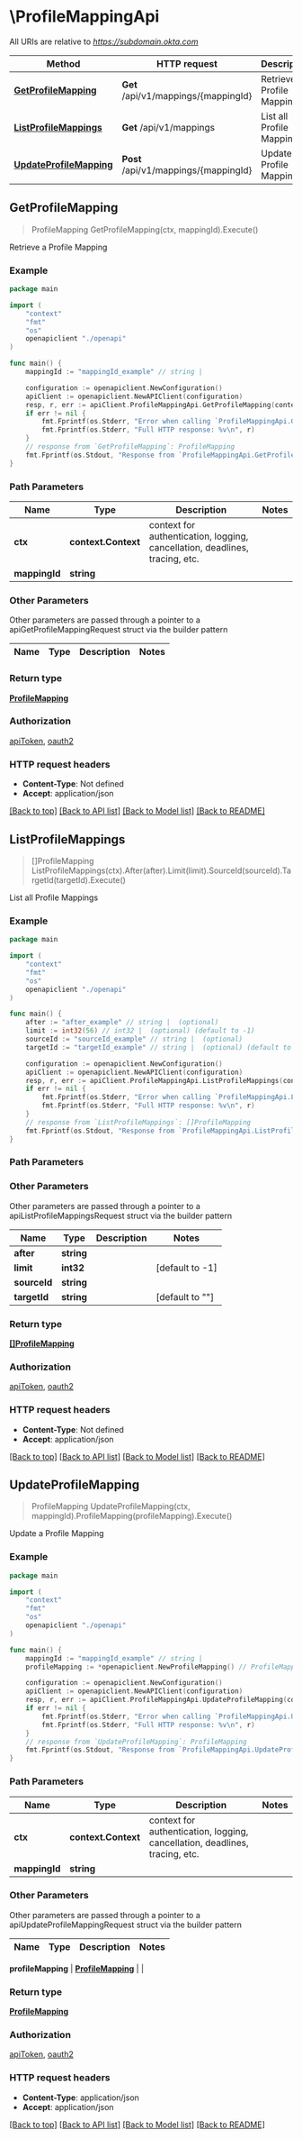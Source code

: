 # \ProfileMappingApi

All URIs are relative to *https://subdomain.okta.com*

Method | HTTP request | Description
------------- | ------------- | -------------
[**GetProfileMapping**](ProfileMappingApi.md#GetProfileMapping) | **Get** /api/v1/mappings/{mappingId} | Retrieve a Profile Mapping
[**ListProfileMappings**](ProfileMappingApi.md#ListProfileMappings) | **Get** /api/v1/mappings | List all Profile Mappings
[**UpdateProfileMapping**](ProfileMappingApi.md#UpdateProfileMapping) | **Post** /api/v1/mappings/{mappingId} | Update a Profile Mapping



## GetProfileMapping

> ProfileMapping GetProfileMapping(ctx, mappingId).Execute()

Retrieve a Profile Mapping



### Example

```go
package main

import (
    "context"
    "fmt"
    "os"
    openapiclient "./openapi"
)

func main() {
    mappingId := "mappingId_example" // string | 

    configuration := openapiclient.NewConfiguration()
    apiClient := openapiclient.NewAPIClient(configuration)
    resp, r, err := apiClient.ProfileMappingApi.GetProfileMapping(context.Background(), mappingId).Execute()
    if err != nil {
        fmt.Fprintf(os.Stderr, "Error when calling `ProfileMappingApi.GetProfileMapping``: %v\n", err)
        fmt.Fprintf(os.Stderr, "Full HTTP response: %v\n", r)
    }
    // response from `GetProfileMapping`: ProfileMapping
    fmt.Fprintf(os.Stdout, "Response from `ProfileMappingApi.GetProfileMapping`: %v\n", resp)
}
```

### Path Parameters


Name | Type | Description  | Notes
------------- | ------------- | ------------- | -------------
**ctx** | **context.Context** | context for authentication, logging, cancellation, deadlines, tracing, etc.
**mappingId** | **string** |  | 

### Other Parameters

Other parameters are passed through a pointer to a apiGetProfileMappingRequest struct via the builder pattern


Name | Type | Description  | Notes
------------- | ------------- | ------------- | -------------


### Return type

[**ProfileMapping**](ProfileMapping.md)

### Authorization

[apiToken](../README.md#apiToken), [oauth2](../README.md#oauth2)

### HTTP request headers

- **Content-Type**: Not defined
- **Accept**: application/json

[[Back to top]](#) [[Back to API list]](../README.md#documentation-for-api-endpoints)
[[Back to Model list]](../README.md#documentation-for-models)
[[Back to README]](../README.md)


## ListProfileMappings

> []ProfileMapping ListProfileMappings(ctx).After(after).Limit(limit).SourceId(sourceId).TargetId(targetId).Execute()

List all Profile Mappings



### Example

```go
package main

import (
    "context"
    "fmt"
    "os"
    openapiclient "./openapi"
)

func main() {
    after := "after_example" // string |  (optional)
    limit := int32(56) // int32 |  (optional) (default to -1)
    sourceId := "sourceId_example" // string |  (optional)
    targetId := "targetId_example" // string |  (optional) (default to "")

    configuration := openapiclient.NewConfiguration()
    apiClient := openapiclient.NewAPIClient(configuration)
    resp, r, err := apiClient.ProfileMappingApi.ListProfileMappings(context.Background()).After(after).Limit(limit).SourceId(sourceId).TargetId(targetId).Execute()
    if err != nil {
        fmt.Fprintf(os.Stderr, "Error when calling `ProfileMappingApi.ListProfileMappings``: %v\n", err)
        fmt.Fprintf(os.Stderr, "Full HTTP response: %v\n", r)
    }
    // response from `ListProfileMappings`: []ProfileMapping
    fmt.Fprintf(os.Stdout, "Response from `ProfileMappingApi.ListProfileMappings`: %v\n", resp)
}
```

### Path Parameters



### Other Parameters

Other parameters are passed through a pointer to a apiListProfileMappingsRequest struct via the builder pattern


Name | Type | Description  | Notes
------------- | ------------- | ------------- | -------------
 **after** | **string** |  | 
 **limit** | **int32** |  | [default to -1]
 **sourceId** | **string** |  | 
 **targetId** | **string** |  | [default to &quot;&quot;]

### Return type

[**[]ProfileMapping**](ProfileMapping.md)

### Authorization

[apiToken](../README.md#apiToken), [oauth2](../README.md#oauth2)

### HTTP request headers

- **Content-Type**: Not defined
- **Accept**: application/json

[[Back to top]](#) [[Back to API list]](../README.md#documentation-for-api-endpoints)
[[Back to Model list]](../README.md#documentation-for-models)
[[Back to README]](../README.md)


## UpdateProfileMapping

> ProfileMapping UpdateProfileMapping(ctx, mappingId).ProfileMapping(profileMapping).Execute()

Update a Profile Mapping



### Example

```go
package main

import (
    "context"
    "fmt"
    "os"
    openapiclient "./openapi"
)

func main() {
    mappingId := "mappingId_example" // string | 
    profileMapping := *openapiclient.NewProfileMapping() // ProfileMapping | 

    configuration := openapiclient.NewConfiguration()
    apiClient := openapiclient.NewAPIClient(configuration)
    resp, r, err := apiClient.ProfileMappingApi.UpdateProfileMapping(context.Background(), mappingId).ProfileMapping(profileMapping).Execute()
    if err != nil {
        fmt.Fprintf(os.Stderr, "Error when calling `ProfileMappingApi.UpdateProfileMapping``: %v\n", err)
        fmt.Fprintf(os.Stderr, "Full HTTP response: %v\n", r)
    }
    // response from `UpdateProfileMapping`: ProfileMapping
    fmt.Fprintf(os.Stdout, "Response from `ProfileMappingApi.UpdateProfileMapping`: %v\n", resp)
}
```

### Path Parameters


Name | Type | Description  | Notes
------------- | ------------- | ------------- | -------------
**ctx** | **context.Context** | context for authentication, logging, cancellation, deadlines, tracing, etc.
**mappingId** | **string** |  | 

### Other Parameters

Other parameters are passed through a pointer to a apiUpdateProfileMappingRequest struct via the builder pattern


Name | Type | Description  | Notes
------------- | ------------- | ------------- | -------------

 **profileMapping** | [**ProfileMapping**](ProfileMapping.md) |  | 

### Return type

[**ProfileMapping**](ProfileMapping.md)

### Authorization

[apiToken](../README.md#apiToken), [oauth2](../README.md#oauth2)

### HTTP request headers

- **Content-Type**: application/json
- **Accept**: application/json

[[Back to top]](#) [[Back to API list]](../README.md#documentation-for-api-endpoints)
[[Back to Model list]](../README.md#documentation-for-models)
[[Back to README]](../README.md)

